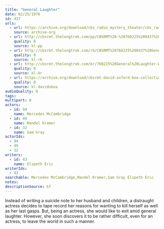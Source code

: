 ```yaml
---
title: "General Laughter"
date: 02/25/1976
id: 437
urls: 
  - url: https://archive.org/download/cbs_radio_mystery_theater/cbs_radio_mystery_theater-0401-0450.zip/cbs_radio_mystery_theater-0401-0450%2Fcbsrmt_0437_general_laughter.mp3
    source: archive-org
  - url: http://cbsrmt.thelongtrek.com/pp/CBSRMT%20-%20760225%200437%20General%20Laughter_pp.mp3
    quality: 0
    source: kl-pp
  - url: http://cbsrmt.thelongtrek.com/rb/CBSRMT%20760225%200437%20General%20Laughter_wuwm%20recorded%207_16_76.mp3
    quality: 0
    source: kl-rb
  - url: http://cbsrmt.thelongtrek.com/br/760225%20General%20Laughter-WOR.mp3
    quality: 0
    source: kl-br
  - url: https://archive.org/download/cbsrmt-david-oxford-boa-collection/CBSRMT-760225-0437-repeated-760716-General-Laughter-(128-44)_WUWM-FM-{BoA}.mp3
    quality: 0
    source: kl-davidoboa
audioQuality: 0
tags: 
multipart: 0
actors:  
  - id: 94
    name: Mercedes McCambridge  
  - id: 49
    name: Mandel Kramer  
  - id: 32
    name: Sam Gray
actorIds:  
  - 94  
  - 49  
  - 32
writers:  
  - id: 43
    name: Elspeth Eric
writerIds:  
  - 43
searchable: Mercedes McCambridge,Mandel Kramer,Sam Gray Elspeth Eric
notes: 
descriptionSource: kf
---
```

Instead of writing a suicide note to her husband and children, a distraught actress decides to tape record her reasons for wanting to kill herself as well as her last gasps. But, being an actress, she would like to exit amid general laughter. However, she soon discovers it to be rather difficult, even for an actress, to leave the world in such a manner.